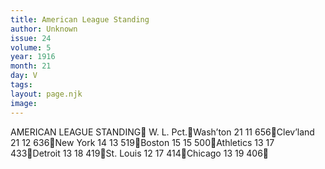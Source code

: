 ```yaml
---
title: American League Standing
author: Unknown
issue: 24
volume: 5
year: 1916
month: 21
day: V
tags:
layout: page.njk
image:
---
```

AMERICAN LEAGUE STANDING				W. L. Pct.Wash’ton			21 11 656Clev’land			21 12 636New York			14 13 519Boston			15 15 500Athletics			13 17 433Detroit			13 18 419St. Louis			12 17 414Chicago			13 19 406
